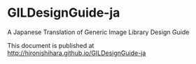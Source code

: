GILDesignGuide-ja
=================

A Japanese Translation of Generic Image Library Design Guide

This document is published at http://hironishihara.github.io/GILDesignGuide-ja
